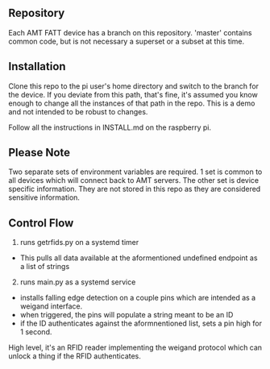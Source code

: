 ## Repository
Each AMT FATT device has a branch on this repository.  'master' contains common code, but is not necessary a superset or a subset at this time.

## Installation
Clone this repo to the pi user's home directory and switch to the branch for the device.  If you deviate from this path, that's fine, it's assumed you know enough to change all the instances of that path in the repo.  This is a demo and not intended to be robust to changes.

Follow all the instructions in INSTALL.md on the raspberry pi.

## Please Note
Two separate sets of environment variables are required.  1 set is common to all devices which will connect back to AMT servers.  The other set is device specific information.  They are not stored in this repo as they are considered sensitive information.

## Control Flow
1) runs getrfids.py on a systemd timer
- This pulls all data available at the aformentioned undefined endpoint as a list of strings

2) runs main.py as a systemd service
- installs falling edge detection on a couple pins which are intended as a weigand interface. 
- when triggered, the pins will populate a string meant to be an ID
- if the ID authenticates against the aformnentioned list, sets a pin high for 1 second.

High level, it's an RFID reader implementing the weigand protocol which can unlock a thing if the RFID authenticates.
